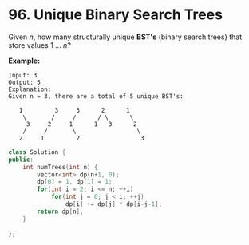 # 96. Unique Binary Search Trees

Given *n*, how many structurally unique **BST's** (binary search trees) that store values 1 ... *n*?

**Example:**

```
Input: 3
Output: 5
Explanation:
Given n = 3, there are a total of 5 unique BST's:

   1         3     3      2      1
    \       /     /      / \      \
     3     2     1      1   3      2
    /     /       \                 \
   2     1         2                 3
```

```C++
class Solution {
public:
    int numTrees(int n) {
        vector<int> dp(n+1, 0);
        dp[0] = 1, dp[1] = 1;
        for(int i = 2; i <= n; ++i)
            for(int j = 0; j < i; ++j)
                dp[i] += dp[j] * dp[i-j-1];
        return dp[n];
    }
    
};
```



